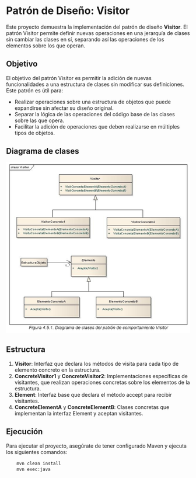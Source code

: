 # Patrón de Diseño: Visitor
Este proyecto demuestra la implementación del patrón de diseño **Visitor**. El patrón Visitor permite definir nuevas operaciones en una jerarquía de clases sin cambiar las clases en sí, separando así las operaciones de los elementos sobre los que operan.

## Objetivo
El objetivo del patrón Visitor es permitir la adición de nuevas funcionalidades a una estructura de clases sin modificar sus definiciones. Este patrón es útil para:

- Realizar operaciones sobre una estructura de objetos que puede expandirse sin afectar su diseño original.
- Separar la lógica de las operaciones del código base de las clases sobre las que opera.
- Facilitar la adición de operaciones que deben realizarse en múltiples tipos de objetos.

## Diagrama de clases
![Diagrama de clases del patrón de comportamiento Visitor](src/main/resources/img/image.png)

## Estructura
1. **Visitor**: Interfaz que declara los métodos de visita para cada tipo de elemento concreto en la estructura.
2. **ConcreteVisitor1** y **ConcreteVisitor2**: Implementaciones específicas de visitantes, que realizan operaciones concretas sobre los elementos de la estructura.
3. **Element**: Interfaz base que declara el método accept para recibir visitantes.
4. **ConcreteElementA** y **ConcreteElementB**: Clases concretas que implementan la interfaz Element y aceptan visitantes.

## Ejecución
Para ejecutar el proyecto, asegúrate de tener configurado Maven y ejecuta los siguientes comandos:
```bash
    mvn clean install
    mvn exec:java
